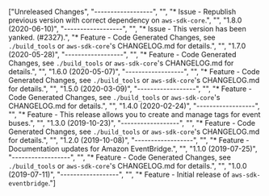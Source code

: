 ["Unreleased Changes", "------------------", "", "* Issue - Republish previous version with correct dependency on `aws-sdk-core`.", "", "1.8.0 (2020-06-10)", "------------------", "", "* Issue - This version has been yanked. (#2327).", "* Feature - Code Generated Changes, see `./build_tools` or `aws-sdk-core`'s CHANGELOG.md for details.", "", "1.7.0 (2020-05-28)", "------------------", "", "* Feature - Code Generated Changes, see `./build_tools` or `aws-sdk-core`'s CHANGELOG.md for details.", "", "1.6.0 (2020-05-07)", "------------------", "", "* Feature - Code Generated Changes, see `./build_tools` or `aws-sdk-core`'s CHANGELOG.md for details.", "", "1.5.0 (2020-03-09)", "------------------", "", "* Feature - Code Generated Changes, see `./build_tools` or `aws-sdk-core`'s CHANGELOG.md for details.", "", "1.4.0 (2020-02-24)", "------------------", "", "* Feature - This release allows you to create and manage tags for event buses.", "", "1.3.0 (2019-10-23)", "------------------", "", "* Feature - Code Generated Changes, see `./build_tools` or `aws-sdk-core`'s CHANGELOG.md for details.", "", "1.2.0 (2019-10-08)", "------------------", "", "* Feature - Documentation updates for Amazon EventBridge.", "", "1.1.0 (2019-07-25)", "------------------", "", "* Feature - Code Generated Changes, see `./build_tools` or `aws-sdk-core`'s CHANGELOG.md for details.", "", "1.0.0 (2019-07-11)", "------------------", "", "* Feature - Initial release of `aws-sdk-eventbridge`."]